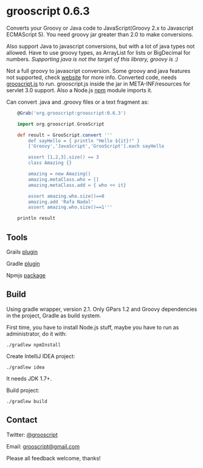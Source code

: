 grooscript 0.6.3
================

Converts your Groovy or Java code to JavaScript(Groovy 2.x to Javascript ECMAScript 5). You need groovy jar greater than 2.0 to make conversions.

Also support Java to javascript conversions, but with a lot of java types not allowed. Have to use groovy types, as ArrayList for lists or BigDecimal for numbers. *Supporting java is not the target of this library, groovy is :)*

Not a full groovy to javascript conversion. Some groovy and java features not supported, check [website](http://grooscript.org) for more info. Converted code, needs [grooscript.js](https://github.com/chiquitinxx/grooscript/blob/master/src/main/resources/META-INF/resources/grooscript.js) to run. grooscript.js inside the jar in META-INF/resources for servlet 3.0 support. Also a Node.js [npm](http://www.npmjs.org/package/grooscript) module imports it.

Can convert .java and .groovy files or a text fragment as:

```groovy
    @Grab('org.grooscript:grooscript:0.6.3')

    import org.grooscript.GrooScript

    def result = GrooScript.convert '''
        def sayHello = { println "Hello ${it}!" }
        ['Groovy','JavaScript','GrooScript'].each sayHello

        assert [1,2,3].size() == 3
        class Amazing {}

        amazing = new Amazing()
        amazing.metaClass.who = []
        amazing.metaClass.add = { who << it}

        assert amazing.who.size()==0
        amazing.add 'Rafa Nadal'
        assert amazing.who.size()==1'''

    println result
```

Tools
-----

Grails [plugin](http://grails.org/plugin/grooscript)

Gradle [plugin](http://plugins.gradle.org/plugin/org.grooscript.conversion)

Npmjs [package](https://www.npmjs.org/package/grooscript)

Build
-----
Using gradle wrapper, version 2.1. Only GPars 1.2 and Groovy dependencies in the project, Gradle as build system.

First time, you have to install Node.js stuff, maybe you have to run as administrator, do it with:

    ./gradlew npmInstall

Create IntelliJ IDEA project:

    ./gradlew idea

It needs JDK 1.7+.

Build project:

    ./gradlew build

Contact
-------

Twitter: [@grooscript](http://twitter.com/grooscript)

Email: <grooscript@gmail.com>

Please all feedback welcome, thanks!
